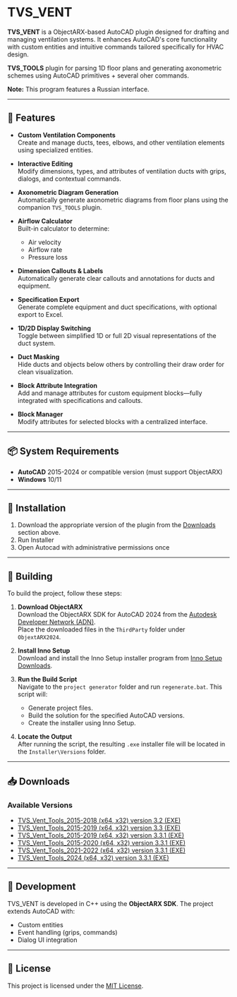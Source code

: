 # TVS_VENT

**TVS_VENT** is a ObjectARX-based AutoCAD plugin designed for drafting and managing ventilation systems. It enhances AutoCAD's core functionality with custom entities and intuitive commands tailored specifically for HVAC design.

**TVS_TOOLS** plugin for parsing 1D floor plans and generating axonometric schemes using AutoCAD primitives + several oher commands.

**Note:** This program features a Russian interface.

---

## 🚀 Features

- **Custom Ventilation Components**  
  Create and manage ducts, tees, elbows, and other ventilation elements using specialized entities.

- **Interactive Editing**  
  Modify dimensions, types, and attributes of ventilation ducts with grips, dialogs, and contextual commands.

- **Axonometric Diagram Generation**  
  Automatically generate axonometric diagrams from floor plans using the companion `TVS_TOOLS` plugin.

- **Airflow Calculator**  
  Built-in calculator to determine:
  - Air velocity
  - Airflow rate
  - Pressure loss

- **Dimension Callouts & Labels**  
  Automatically generate clear callouts and annotations for ducts and equipment.

- **Specification Export**  
  Generate complete equipment and duct specifications, with optional export to Excel.

- **1D/2D Display Switching**  
  Toggle between simplified 1D or full 2D visual representations of the duct system.

- **Duct Masking**  
  Hide ducts and objects below others by controlling their draw order for clean visualization.

- **Block Attribute Integration**  
  Add and manage attributes for custom equipment blocks—fully integrated with specifications and callouts.

- **Block Manager**  
  Modify attributes for selected blocks with a centralized interface.

---

## 📦 System Requirements

- **AutoCAD** 2015-2024 or compatible version (must support ObjectARX)
- **Windows** 10/11

---

## 🔧 Installation

1. Download the appropriate version of the plugin from the [Downloads](#📥-downloads) section above.
2. Run Installer
3. Open Autocad with administrative permissions once

---

## 🔨 Building

To build the project, follow these steps:

1. **Download ObjectARX**  
   Download the ObjectARX SDK for AutoCAD 2024 from the [Autodesk Developer Network (ADN)](https://www.autodesk.com/developer-network/platform-technologies/autocad/objectarx-download).  
   Place the downloaded files in the `ThirdParty` folder under `ObjextARX2024`.

2. **Install Inno Setup**  
   Download and install the Inno Setup installer program from [Inno Setup Downloads](https://jrsoftware.org/isdl.php).

3. **Run the Build Script**  
   Navigate to the `project generator` folder and run `regenerate.bat`. This script will:
   - Generate project files.
   - Build the solution for the specified AutoCAD versions.
   - Create the installer using Inno Setup.

4. **Locate the Output**  
   After running the script, the resulting `.exe` installer file will be located in the `Installer\Versions` folder.

---

## 📥 Downloads

### Available Versions
- [TVS_Vent_Tools_2015-2018 (x64, x32) version 3.2 (EXE)](https://raw.githubusercontent.com/vttrtp/tvs-vent/master/Installer/Versions/TVS_Vent_Tools_2015-2018(x64,x32)_version(3.2).exe)
- [TVS_Vent_Tools_2015-2019 (x64, x32) version 3.3 (EXE)](https://raw.githubusercontent.com/vttrtp/tvs-vent/master/Installer/Versions/TVS_Vent_Tools_2015-2019(x64,x32)_version(3.3).exe)
- [TVS_Vent_Tools_2015-2019 (x64, x32) version 3.3.1 (EXE)](https://raw.githubusercontent.com/vttrtp/tvs-vent/master/Installer/Versions/TVS_Vent_Tools_2015-2019(x64,x32)_version(3.3.1).exe)
- [TVS_Vent_Tools_2015-2020 (x64, x32) version 3.3.1 (EXE)](https://raw.githubusercontent.com/vttrtp/tvs-vent/master/Installer/Versions/TVS_Vent_Tools_2015-2020(x64,x32)_version(3.3.1).exe)
- [TVS_Vent_Tools_2021-2022 (x64, x32) version 3.3.1 (EXE)](https://raw.githubusercontent.com/vttrtp/tvs-vent/master/Installer/Versions/TVS_Vent_Tools_2021-2022(x64,x32)_version(3.3.1).exe)
- [TVS_Vent_Tools_2024 (x64, x32) version 3.3.1 (EXE)](https://raw.githubusercontent.com/vttrtp/tvs-vent/master/Installer/Versions/TVS_Vent_Tools_2024(x64,x32)_version(3.3.1).exe)

---

## 🧪 Development

TVS_VENT is developed in C++ using the **ObjectARX SDK**. The project extends AutoCAD with:
- Custom entities
- Event handling (grips, commands)
- Dialog UI integration

---

## 📄 License

This project is licensed under the [MIT License](LICENSE).